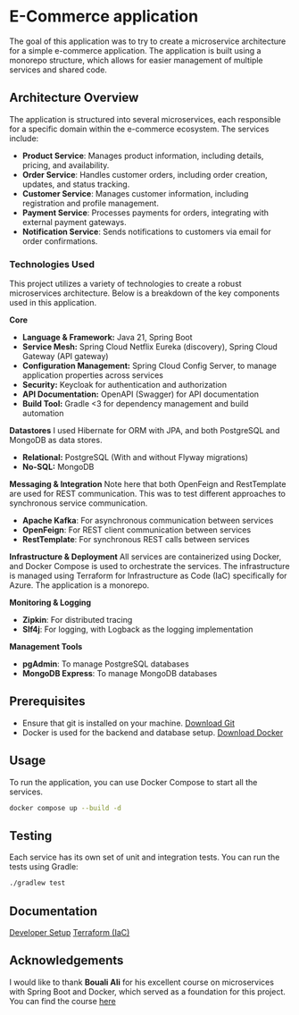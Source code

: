 # E-Commerce application
The goal of this application was to try to create a microservice architecture for a simple e-commerce application. The application is built using a monorepo structure, which allows for easier management of multiple services and shared code.

## Architecture Overview

The application is structured into several microservices, each responsible for a specific domain within the e-commerce ecosystem. The services include:
- **Product Service**: Manages product information, including details, pricing, and availability.
- **Order Service**: Handles customer orders, including order creation, updates, and status tracking.
- **Customer Service**: Manages customer information, including registration and profile management.
- **Payment Service**: Processes payments for orders, integrating with external payment gateways.
- **Notification Service**: Sends notifications to customers via email for order confirmations.

### Technologies Used

This project utilizes a variety of technologies to create a robust microservices architecture. Below is a breakdown of the key components used in this application.

**Core**

* **Language & Framework:** Java 21, Spring Boot
* **Service Mesh:** Spring Cloud Netflix Eureka (discovery), Spring Cloud Gateway (API gateway)
* **Configuration Management:** Spring Cloud Config Server, to manage application properties across services
* **Security:** Keycloak for authentication and authorization
* **API Documentation:** OpenAPI (Swagger) for API documentation
* **Build Tool:** Gradle <3 for dependency management and build automation


**Datastores**
I used Hibernate for ORM with JPA, and both PostgreSQL and MongoDB as data stores. 
* **Relational:** PostgreSQL (With and without Flyway migrations)
* **No-SQL:** MongoDB

**Messaging & Integration**
Note here that both OpenFeign and RestTemplate are used for REST communication. This was to test different approaches to synchronous service communication.
* **Apache Kafka**: For asynchronous communication between services
* **OpenFeign**: For REST client communication between services
* **RestTemplate**: For synchronous REST calls between services

**Infrastructure & Deployment**
All services are containerized using Docker, and Docker Compose is used to orchestrate the services. The infrastructure is managed using Terraform for Infrastructure as Code (IaC) specifically for Azure. The application is a monorepo.

**Monitoring & Logging**
* **Zipkin**: For distributed tracing
* **Slf4j**: For logging, with Logback as the logging implementation

**Management Tools**

* **pgAdmin**: To manage PostgreSQL databases
* **MongoDB Express**: To manage MongoDB databases


## Prerequisites
- Ensure that git is installed on your machine. [Download Git](https://git-scm.com/downloads)
- Docker is used for the backend and database setup. [Download Docker](https://www.docker.com/products/docker-desktop)


## Usage

To run the application, you can use Docker Compose to start all the services.

```bash
docker compose up --build -d
```

## Testing

Each service has its own set of unit and integration tests. You can run the tests using Gradle:

```bash
./gradlew test
```

## Documentation

[Developer Setup](docs/manuals/developer-setup.md)
[Terraform (IaC)](docs/manuals/infrastructure_as_code.md)


## Acknowledgements

I would like to thank **Bouali Ali** for his excellent course on microservices with Spring Boot and Docker, which served as a foundation for this project. You can find the course [here](https://www.youtube.com/watch?v=jdeSV0GRvwI&t)
